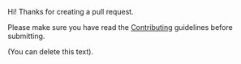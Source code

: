 Hi! Thanks for creating a pull request. 

Please make sure you have read the [Contributing](https://github.com/grahamearley/FirestoreGoogleAppsScript/blob/main/.github/CONTRIBUTING.md) guidelines before submitting. 

(You can delete this text).